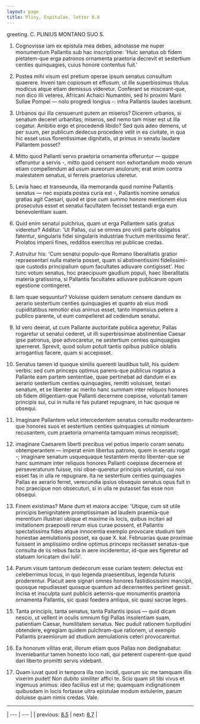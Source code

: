 ```yaml
---
layout: page
title: Pliny, Espitulae, letter 8.6
---
```


greeting. C. PLINIUS MONTANO SUO S.



1. Cognovisse iam ex epistula mea debes, adnotasse me nuper monumentum Pallantis sub hac inscriptione: 'Huic senatus ob fidem pietatem-que erga patronos ornamenta praetoria decrevit et sestertium centies quinquagies, cuius honore contentus fuit.'



2. Postea mihi visum est pretium operae ipsum senatus consultum quaerere. Inveni tam copiosum et effusum, ut ille superbissimus titulus modicus atque etiam demissus videretur. Conferant se misceant-que, non dico illi veteres, Africani Achaici Numantini, sed hi proximi Marii Sullae Pompei — nolo progredi longius -: infra Pallantis laudes iacebunt.



3. Urbanos qui illa censuerunt putem an miseros? Dicerem urbanos, si senatum deceret urbanitas; miseros, sed nemo tam miser est ut illa cogatur. Ambitio ergo et procedendi libido? Sed quis adeo demens, ut per suum, per publicum dedecus procedere velit in ea civitate, in qua hic esset usus florentissimae dignitatis, ut primus in senatu laudare Pallantem posset?



4. Mitto quod Pallanti servo praetoria ornamenta offeruntur — quippe offeruntur a servis -, mitto quod censent non exhortandum modo verum etiam compellendum ad usum aureorum anulorum; erat enim contra maiestatem senatus, si ferreis praetorius uteretur.



5. Levia haec et transeunda, illa memoranda quod nomine Pallantis senatus — nec expiata postea curia est -, Pallantis nomine senatus gratias agit Caesari, quod et ipse cum summo honore mentionem eius prosecutus esset et senatui facultatem fecisset testandi erga eum benevolentiam suam.



6. Quid enim senatui pulchrius, quam ut erga Pallantem satis gratus videretur? Additur: 'Ut Pallas, cui se omnes pro virili parte obligatos fatentur, singularis fidei singularis industriae fructum meritissimo ferat'. Prolatos imperii fines, redditos exercitus rei publicae credas.



7. Astruitur his: 'Cum senatui populo-que Romano liberalitatis gratior repraesentari nulla materia posset, quam si abstinentissimi fidelissimi-que custodis principalium opum facultates adiuvare contigisset'. Hoc tunc votum senatus, hoc praecipuum gaudium populi, haec liberalitatis materia gratissima, si Pallantis facultates adiuvare publicarum opum egestione contingeret.



8. Iam quae sequuntur? Voluisse quidem senatum censere dandum ex aerario sestertium centies quinquagies et quanto ab eius modi cupiditatibus remotior eius animus esset, tanto impensius petere a publico parente, ut eum compelleret ad cedendum senatui.



9. Id vero deerat, ut cum Pallante auctoritate publica ageretur, Pallas rogaretur ut senatui cederet, ut illi superbissimae abstinentiae Caesar ipse patronus, ipse advocaretur, ne sestertium centies quinquagies sperneret. Sprevit, quod solum potuit tantis opibus publice oblatis arrogantius facere, quam si accepisset.



10. Senatus tamen id quoque similis querenti laudibus tulit, his quidem verbis: sed cum princeps optimus parens-que publicus rogatus a Pallante eam partem sententiae, quae pertinebat ad dandum ei ex aerario sestertium centies quinquagies, remitti voluisset, testari senatum, et se libenter ac merito hanc summam inter reliquos honores ob fidem diligentiam-que Pallanti decernere coepisse, voluntati tamen principis sui, cui in nulla re fas putaret repugnare, in hac quoque re obsequi.



11. Imaginare Pallantem velut intercedentem senatus consulto moderantem-que honores suos et sestertium centies quinquagies ut nimium recusantem, cum praetoria ornamenta tamquam minus recepisset;



12. imaginare Caesarem liberti precibus vel potius imperio coram senatu obtemperantem — imperat enim libertus patrono, quem in senatu rogat -; imaginare senatum usquequaque testantem merito libenter-que se hanc summam inter reliquos honores Pallanti coepisse decernere et perseveraturum fuisse, nisi obse-queretur principis voluntati, cui non esset fas in ulla re repugnare. Ita ne sestertium centies quinquagies Pallas ex aerario ferret, verecundia ipsius obsequio senatus opus fuit in hoc praecipue non obsecuturi, si in ulla re putasset fas esse non obsequi.



13. Finem existimas? Mane dum et maiora accipe: 'Utique, cum sit utile principis benignitatem promptissimam ad laudem praemia-que merentium illustrari ubique et maxime iis locis, quibus incitari ad imitationem praepositi rerum eius curae possent, et Pallantis spectatissima fides atque innocentia exemplo provocare studium tam honestae aemulationis posset, ea quae X. kal. Februarias quae proximae fuissent in amplissimo ordine optimus princeps recitasset senatus-que consulta de iis rebus facta in aere inciderentur, id-que aes figeretur ad statuam loricatam divi Iulii'.



14. Parum visum tantorum dedecorum esse curiam testem: delectus est celeberrimus locus, in quo legenda praesentibus, legenda futuris proderentur. Placuit aere signari omnes honores fastidiosissimi mancipii, quosque repudiasset quosque quantum ad decernentes pertinet gessit. Incisa et insculpta sunt publicis aeternis-que monumentis praetoria ornamenta Pallantis, sic quasi foedera antiqua, sic quasi sacrae leges.



15. Tanta principis, tanta senatus, tanta Pallantis ipsius — quid dicam nescio, ut vellent in oculis omnium figi Pallas insolentiam suam, patientiam Caesar, humilitatem senatus. Nec puduit rationem turpitudini obtendere, egregiam quidem pulchram-que rationem, ut exemplo Pallantis praemiorum ad studium aemulationis ceteri provocarentur.



16. Ea honorum vilitas erat, illorum etiam quos Pallas non dedignabatur. Inveniebantur tamen honesto loco nati, qui peterent cuperent-que quod dari liberto promitti servis videbant.



17. Quam iuvat quod in tempora illa non incidi, quorum sic me tamquam illis vixerim pudet! Non dubito similiter affici te. Scio quam sit tibi vivus et ingenuus animus: ideo facilius est ut me; quamquam indignationem quibusdam in locis fortasse ultra epistulae modum extulerim, parum doluisse quam nimis credas. Vale.



---

| --- | --- |
| previous: [8.5](../8.5/) | next: [8.7](../8.7/) |